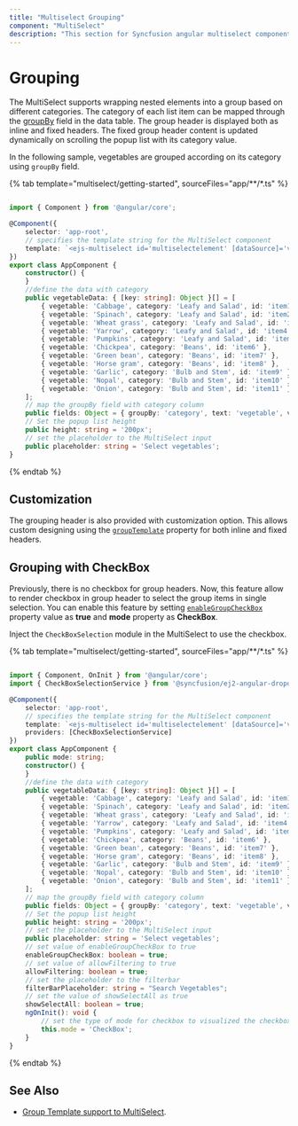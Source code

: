 ```yaml
---
title: "Multiselect Grouping"
component: "MultiSelect"
description: "This section for Syncfusion angular multiselect component demonstrates the grouping of suggestions based on different categories with individual header."
---
```


# Grouping

The MultiSelect supports wrapping nested elements into a group based on different categories. The category
of each list item can be mapped through the [groupBy](../api/multi-select/#fields) field in
the data table. The group header is displayed both as inline and fixed headers. The fixed group header content
is updated dynamically on scrolling the popup list with its category value.

In the following sample, vegetables are grouped according on its category using `groupBy` field.

{% tab template="multiselect/getting-started", sourceFiles="app/**/*.ts"  %}

```typescript

import { Component } from '@angular/core';

@Component({
    selector: 'app-root',
    // specifies the template string for the MultiSelect component
    template: `<ejs-multiselect id='multiselectelement' [dataSource]='vegetableData' [fields]='fields'[placeholder]='placeholder' [popupHeight]='height'></ejs-multiselect>`
})
export class AppComponent {
    constructor() {
    }
    //define the data with category
    public vegetableData: { [key: string]: Object }[] = [
        { vegetable: 'Cabbage', category: 'Leafy and Salad', id: 'item1' },
        { vegetable: 'Spinach', category: 'Leafy and Salad', id: 'item2' },
        { vegetable: 'Wheat grass', category: 'Leafy and Salad', id: 'item3' },
        { vegetable: 'Yarrow', category: 'Leafy and Salad', id: 'item4' },
        { vegetable: 'Pumpkins', category: 'Leafy and Salad', id: 'item5' },
        { vegetable: 'Chickpea', category: 'Beans', id: 'item6' },
        { vegetable: 'Green bean', category: 'Beans', id: 'item7' },
        { vegetable: 'Horse gram', category: 'Beans', id: 'item8' },
        { vegetable: 'Garlic', category: 'Bulb and Stem', id: 'item9' },
        { vegetable: 'Nopal', category: 'Bulb and Stem', id: 'item10' },
        { vegetable: 'Onion', category: 'Bulb and Stem', id: 'item11' }
    ];
    // map the groupBy field with category column
    public fields: Object = { groupBy: 'category', text: 'vegetable', value: 'id' };
    // Set the popup list height
    public height: string = '200px';
    // set the placeholder to the MultiSelect input
    public placeholder: string = 'Select vegetables';
}

```

{% endtab %}

## Customization

The grouping header is also provided with customization option. This allows custom
designing using the [`groupTemplate`](../api/multi-select/#grouptemplate) property for both inline and fixed headers.

## Grouping with CheckBox

Previously, there is no checkbox for group headers. Now, this feature allow to render checkbox in group header to select the group items in single selection. You can enable this feature by setting [`enableGroupCheckBox`](../api/multi-select/#enablegroupcheckbox) property value as **true** and **mode** property as **CheckBox**.

Inject the `CheckBoxSelection` module in the MultiSelect to use the checkbox.

{% tab template="multiselect/getting-started", sourceFiles="app/**/*.ts"  %}

```typescript

import { Component, OnInit } from '@angular/core';
import { CheckBoxSelectionService } from '@syncfusion/ej2-angular-dropdowns';

@Component({
    selector: 'app-root',
    // specifies the template string for the MultiSelect component
    template: `<ejs-multiselect id='multiselectelement' [dataSource]='vegetableData' [fields]='fields'[placeholder]='placeholder' [popupHeight]='height' [mode]='mode' [enableGroupCheckBox]='enableGroupCheckBox' [allowFiltering]='allowFiltering' [filterBarPlaceholder]='filterBarPlaceholder' [showSelectAll]='showSelectAll'></ejs-multiselect>`
    providers: [CheckBoxSelectionService]
})
export class AppComponent {
    public mode: string;
    constructor() {
    }
    //define the data with category
    public vegetableData: { [key: string]: Object }[] = [
        { vegetable: 'Cabbage', category: 'Leafy and Salad', id: 'item1' },
        { vegetable: 'Spinach', category: 'Leafy and Salad', id: 'item2' },
        { vegetable: 'Wheat grass', category: 'Leafy and Salad', id: 'item3' },
        { vegetable: 'Yarrow', category: 'Leafy and Salad', id: 'item4' },
        { vegetable: 'Pumpkins', category: 'Leafy and Salad', id: 'item5' },
        { vegetable: 'Chickpea', category: 'Beans', id: 'item6' },
        { vegetable: 'Green bean', category: 'Beans', id: 'item7' },
        { vegetable: 'Horse gram', category: 'Beans', id: 'item8' },
        { vegetable: 'Garlic', category: 'Bulb and Stem', id: 'item9' },
        { vegetable: 'Nopal', category: 'Bulb and Stem', id: 'item10' },
        { vegetable: 'Onion', category: 'Bulb and Stem', id: 'item11' }
    ];
    // map the groupBy field with category column
    public fields: Object = { groupBy: 'category', text: 'vegetable', value: 'id' };
    // Set the popup list height
    public height: string = '200px';
    // set the placeholder to the MultiSelect input
    public placeholder: string = 'Select vegetables';
    // set value of enableGroupCheckBox to true
    enableGroupCheckBox: boolean = true;
    // set value of allowFiltering to true
    allowFiltering: boolean = true;
    // set the placeholder to the filterbar
    filterBarPlaceholder: string = "Search Vegetables";
    // set the value of showSelectAll as true
    showSelectAll: boolean = true;
    ngOnInit(): void {
        // set the type of mode for checkbox to visualized the checkbox added in li element.
        this.mode = 'CheckBox';
    }
}

```

{% endtab %}

## See Also

* [Group Template support to MultiSelect](./templates#group-template).